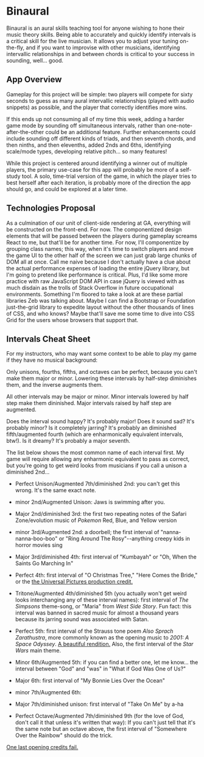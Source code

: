 # Binaural
Binaural is an aural skills teaching tool for anyone wishing to hone their music theory skills. Being able to accurately and quickly identify intervals is a critical skill for the live musician. It allows you to adjust your tuning on-the-fly, and if you want to improvise with other musicians, identifying intervallic relationships in and between chords is critical to your success in sounding, well... good.

## App Overview
Gameplay for this project will be simple: two players will compete for sixty seconds to guess as many aural intervallic relationships (played with audio snippets) as possible, and the player that correctly identifies more wins.

If this ends up not consuming all of my time this week, adding a harder game mode by sounding off simultaneous intervals, rather than one-note-after-the-other could be an additional feature. Further enhancements could include sounding off different kinds of triads, and then seventh chords, and then ninths, and then elevenths, added 2nds and 6ths, identifying scale/mode types, developing relative pitch... so many features! 

While this project is centered around identifying a winner out of multiple players, the primary use-case for this app will probably be more of a self-study tool. A solo, time-trial version of the game, in which the player tries to best herself after each iteration, is probably more of the direction the app should go, and could be explored at a later time.

## Technologies Proposal
As a culmination of our unit of client-side rendering at GA, everything will be constructed on the front-end. For now. The componentized design elements that will be passed between the players during gameplay screams React to me, but that'll be for another time. For now, I'll componentize by grouping class names; this way, when it's time to switch players and move the game UI to the other half of the screen we can just grab large chunks of DOM all at once. Call me naive because I don't actually have a clue about the actual performance expenses of loading the entire jQuery library, but I'm going to pretend like performance is critical. Plus, I'd like some more practice with raw JavaScript DOM API in case jQuery is viewed with as much disdain as the trolls of Stack Overflow in future occupational environments. Something I'm floored to take a look at are these partial libraries Zeb was talking about. Maybe I can find a Bootstrap or Foundation just-the-grid library to expedite layout without the other thousands of lines of CSS, and who knows? Maybe that'll save me some time to dive into CSS Grid for the users whose browsers that support that.

## Intervals Cheat Sheet

For my instructors, who may want some context to be able to play my game if they have no musical background:

Only unisons, fourths, fifths, and octaves can be perfect, because you can't make them major or minor. Lowering these intervals by half-step diminishes them, and the inverse augments them.

All other intervals may be major or minor. Minor intervals lowered by half step make them dininished. Major intervals raised by half step are augmented.

Does the interval sound happy? It's probably major! Does it sound sad? It's probably minor? Is it completely jarring? It's probably an diminished fifth/augmented fourth (which are enharmonically equivalent intervals, btw!). Is it dreamy? It's probably a major seventh.

The list below shows the most common name of each interval first. My game will require allowing any enharmonic equivalent to pass as correct, but you're going to get weird looks from musicians if you call a unison a diminished 2nd...

* Perfect Unison/Augmented 7th/diminished 2nd: you can't get this wrong. It's the same exact note.

* minor 2nd/Augmented Unison: Jaws is swimming after you.

* Major 2nd/diminished 3rd: the first two repeating notes of the Safari Zone/evolution music of *Pokemon* Red, Blue, and Yellow version

* minor 3rd/Augmented 2nd: a doorbell; the first interval of "nanna-nanna-boo-boo" or "Ring Around The Rosy"--anything creepy kids in horror movies sing

* Major 3rd/diminished 4th: first interval of "Kumbayah" or "Oh, When the Saints Go Marching In"

* Perfect 4th: first interval of "O Christmas Tree," "Here Comes the Bride," or the [the Universal Pictures production credit.](https://www.youtube.com/watch?v=DOWbvYYzAzQ)

* Tritone/Augmented 4th/diminished 5th (you actually won't get weird looks interchanging any of these interval names): first interval of *The Simpsons* theme-song, or "Maria" from *West Side Story*. Fun fact: this interval was banned in sacred music for almost a thousand years because its jarring sound was associated with Satan.

* Perfect 5th: first interval of the Strauss tone poem *Also Sprach Zarathustra*, more commonly known as the opening music to *2001: A Space Odyssey*. [A beautiful rendition.](https://www.youtube.com/watch?v=wpFQLw5_N2o) Also, the first interval of the *Star Wars* main theme.

* Minor 6th/Augmented 5th: if you can find a better one, let me know... the interval between "God" and "was" in "What if God Was One of Us?"

* Major 6th: first interval of "My Bonnie Lies Over the Ocean"

* minor 7th/Augmented 6th: 

* Major 7th/diminished unison: first interval of "Take On Me" by a-ha

* Perfect Octave/Augmented 7th/diminished 9th (for the love of God, don't call it that unless it's written that way): If you can't just tell that it's the same note but an octave above, the first interval of "Somewhere Over the Rainbow" should do the trick.

[One last opening credits fail.](https://www.youtube.com/watch?v=Yp_LQDn0W04)



